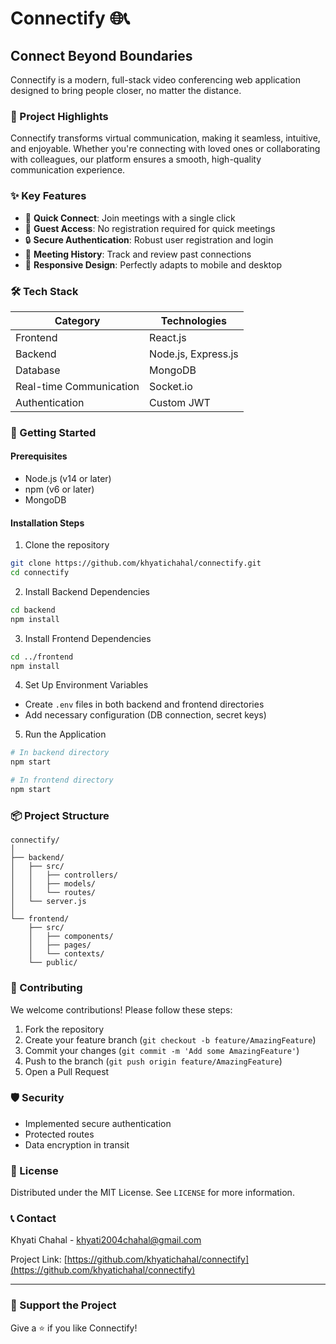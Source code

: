 # Connectify 🌐📞

## Connect Beyond Boundaries

Connectify is a modern, full-stack video conferencing web application designed to bring people closer, no matter the distance.

### 🌟 Project Highlights

Connectify transforms virtual communication, making it seamless, intuitive, and enjoyable. Whether you're connecting with loved ones or collaborating with colleagues, our platform ensures a smooth, high-quality communication experience.

### ✨ Key Features

- 🚀 **Quick Connect**: Join meetings with a single click
- 👥 **Guest Access**: No registration required for quick meetings
- 🔒 **Secure Authentication**: Robust user registration and login
- 📅 **Meeting History**: Track and review past connections
- 📱 **Responsive Design**: Perfectly adapts to mobile and desktop

### 🛠 Tech Stack

| Category | Technologies |
|----------|--------------|
| Frontend | React.js |
| Backend | Node.js, Express.js |
| Database | MongoDB |
| Real-time Communication | Socket.io |
| Authentication | Custom JWT |

### 🚀 Getting Started

#### Prerequisites
- Node.js (v14 or later)
- npm (v6 or later)
- MongoDB

#### Installation Steps

1. Clone the repository
```bash
git clone https://github.com/khyatichahal/connectify.git
cd connectify
```

2. Install Backend Dependencies
```bash
cd backend
npm install
```

3. Install Frontend Dependencies
```bash
cd ../frontend
npm install
```

4. Set Up Environment Variables
- Create `.env` files in both backend and frontend directories
- Add necessary configuration (DB connection, secret keys)

5. Run the Application
```bash
# In backend directory
npm start

# In frontend directory
npm start
```

### 📦 Project Structure
```
connectify/
│
├── backend/
│   ├── src/
│   │   ├── controllers/
│   │   ├── models/
│   │   └── routes/
│   └── server.js
│
└── frontend/
    ├── src/
    │   ├── components/
    │   ├── pages/
    │   └── contexts/
    └── public/
```

### 🤝 Contributing

We welcome contributions! Please follow these steps:

1. Fork the repository
2. Create your feature branch (`git checkout -b feature/AmazingFeature`)
3. Commit your changes (`git commit -m 'Add some AmazingFeature'`)
4. Push to the branch (`git push origin feature/AmazingFeature`)
5. Open a Pull Request

### 🛡 Security

- Implemented secure authentication
- Protected routes
- Data encryption in transit

### 📄 License

Distributed under the MIT License. See `LICENSE` for more information.

### 📞 Contact

Khyati Chahal - [khyati2004chahal@gmail.com](mailto:khyati2004chahal@gmail.com)

Project Link: [https://github.com/khyatichahal/connectify](https://github.com/khyatichahal/connectify)

---

### 💖 Support the Project

Give a ⭐ if you like Connectify!
